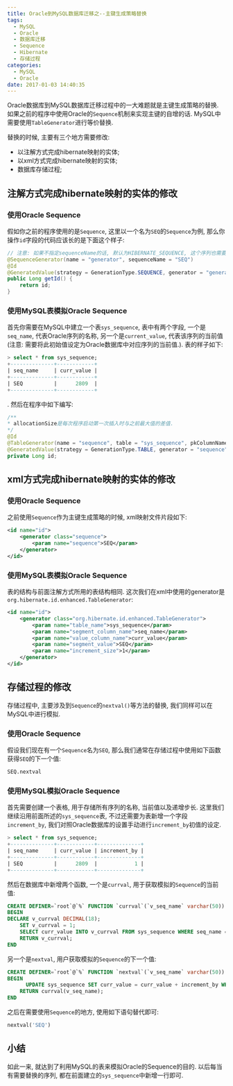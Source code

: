 ```yaml
---
title: Oracle到MySQL数据库迁移之--主键生成策略替换
tags:
  - MySQL
  - Oracle
  - 数据库迁移
  - Sequence
  - Hibernate
  - 存储过程
categories:
  - MySQL
  - Oracle
date: 2017-01-03 14:40:35
---
```



Oracle数据库到MySQL数据库迁移过程中的一大难题就是主键生成策略的替换. 如果之前的程序中使用Oracle的`Sequence`机制来实现主键的自增的话. MySQL中需要使用`TableGenerator`进行等价替换.

替换的时候, 主要有三个地方需要修改:
- 以注解方式完成hibernate映射的实体;
- 以xml方式完成hibernate映射的实体;
- 数据库存储过程;

## 注解方式完成hibernate映射的实体的修改
### 使用Oracle Sequence
假如你之前的程序使用的是`Sequence`, 这里以一个名为`SEQ`的`Sequence`为例,  那么你操作`id`字段的代码应该长的是下面这个样子:

```java
// 注意: 如果不指定sequenceName的话, 默认为HIBERNATE_SEQUENCE, 这个序列也需要在Oracle中手动建立.
@SequenceGenerator(name = "generator", sequenceName = "SEQ")
@Id
@GeneratedValue(strategy = GenerationType.SEQUENCE, generator = "generator")
public Long getId() {
	return id;
}
```

### 使用MySQL表模拟Oracle Sequence
首先你需要在MySQL中建立一个表`sys_sequence`, 表中有两个字段, 一个是`seq_name`, 代表Oracle序列的名称, 另一个是`current_value`, 代表该序列的当前值(注意: 需要将此初始值设定为Oracle数据库中对应序列的当前值.). 表的样子如下:

```sql
> select * from sys_sequence;
+--------------+------------+
| seq_name     | curr_value |
+--------------+------------+
| SEQ          |      2809  |
+--------------+------------+
```
. 然后在程序中如下编写:

```java
/**
* allocationSize是每次程序启动第一次插入时与之前最大值的差值.
*/
@Id
@TableGenerator(name = "sequence", table = "sys_sequence", pkColumnName = "seq_name", valueColumnName = "curr_value", pkColumnValue = "SEQ", allocationSize = 1)
@GeneratedValue(strategy = GenerationType.TABLE, generator = "sequence")
private Long id;
```

## xml方式完成hibernate映射的实体的修改
### 使用Oracle Sequence
之前使用`Sequence`作为主键生成策略的时候, xml映射文件片段如下:

```xml
<id name="id">
    <generator class="sequence">
        <param name="sequence">SEQ</param>
    </generator>
</id>
```

### 使用MySQL表模拟Oracle Sequence
表的结构与前面注解方式所用的表结构相同. 这次我们在xml中使用的generator是`org.hibernate.id.enhanced.TableGenerator`:

```xml
<id name="id">
    <generator class="org.hibernate.id.enhanced.TableGenerator">
        <param name="table_name">sys_sequence</param>
        <param name="segment_column_name">seq_name</param>
        <param name="value_column_name">curr_value</param>
        <param name="segment_value">SEQ</param>
        <param name="increment_size">1</param>
    </generator>
</id>
```

## 存储过程的修改
存储过程中, 主要涉及到`Sequence`的`nextval()`等方法的替换, 我们同样可以在MySQL中进行模拟.

### 使用Oracle Sequence
假设我们现在有一个`Sequence`名为`SEQ`, 那么我们通常在存储过程中使用如下函数获得`SEQ`的下一个值:

```sql
SEQ.nextval
```

### 使用MySQL模拟Oracle Sequence
首先需要创建一个表格, 用于存储所有序列的名称, 当前值以及递增步长. 这里我们继续沿用前面所述的`sys_sequence`表, 不过还需要为表新增一个字段`increment_by`, 我们对照Oracle数据库的设置手动进行`increment_by`初值的设定.

```sql
> select * from sys_sequence;
+--------------+------------+--------------+
| seq_name     | curr_value | increment_by |
+--------------+------------+--------------+
| SEQ          |      2809  |            1 |
+--------------+------------+--------------+
```

然后在数据库中新增两个函数, 一个是`currval`, 用于获取模拟的`Sequence`的当前值:

```sql
CREATE DEFINER=`root`@`%` FUNCTION `currval`(`v_seq_name` varchar(50)) RETURNS decimal(18,0)
BEGIN
DECLARE v_currval DECIMAL(18);
    SET v_currval = 1;  
    SELECT curr_value INTO v_currval FROM sys_sequence WHERE seq_name = v_seq_name;  
    RETURN v_currval;  
END
```

 另一个是`nextval`, 用户获取模拟的`Sequence`的下一个值:

```sql
CREATE DEFINER=`root`@`%` FUNCTION `nextval`(`v_seq_name` varchar(50)) RETURNS decimal(18,0)
BEGIN
	  UPDATE sys_sequence SET curr_value = curr_value + increment_by WHERE seq_name = v_seq_name;  
    RETURN currval(v_seq_name);  
END
```

之后在需要使用`Sequence`的地方, 使用如下语句替代即可:

```sql
nextval('SEQ')
```

## 小结
如此一来, 就达到了利用MySQL的表来模拟Oracle的Sequence的目的. 以后每当有需要替换的序列, 都在前面建立的`sys_sequence`中新增一行即可.
